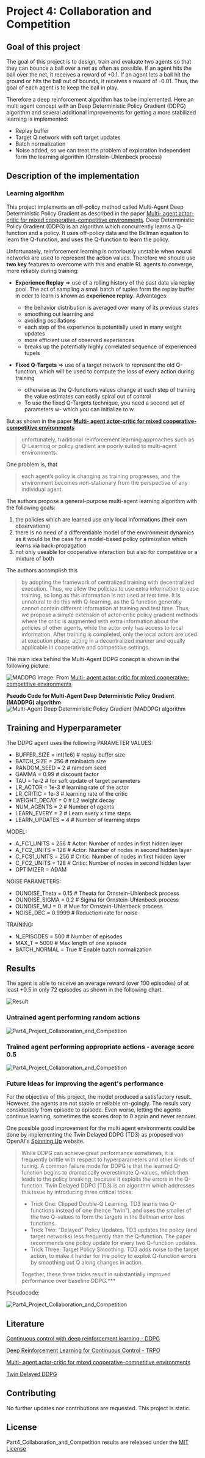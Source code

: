 # Project 4: Collaboration and Competition


## Goal of this project

The goal of this project is to design, train and evaluate two agents so that they can bounce a ball over a net as often as possible. If an agent hits the ball over the net, it receives a reward of +0.1. If an agent lets a ball hit the ground or hits the ball out of bounds, it receives a reward of -0.01. Thus, the goal of each agent is to keep the ball in play.

Therefore a deep reinforcement algorithm has to be implemented. Here an multi agent concept with an Deep Deterministic Policy Gradient (DDPG) algorithm and several additional improvements for getting a more stabilized learning is implemented:

-   Replay buffer
-   Target Q network with soft target updates
-   Batch normalization
-   Noise added, so we can treat the problem of exploration independent form the learning algorithm (Ornstein-Uhlenbeck process)

## Description of the implementation

### Learning algorithm

This project implements an off-policy method called Multi-Agent Deep Deterministic Policy Gradient as described in the paper [Multi- agent actor-critic for mixed cooperative-competitive environments](https://papers.nips.cc/paper/7217-multi-agent-actor-critic-for-mixed-cooperative-competitive-environments.pdf). Deep Deterministic Policy Gradient (DDPG) is an algorithm which concurrently learns a Q-function and a policy. It uses off-policy data and the Bellman equation to learn the Q-function, and uses the Q-function to learn the policy.

Unfortunately, reinforcement learning is notoriously unstable when neural networks are used to represent the action values. Therefore we should use **two key** features to overcome with this and enable RL agents to converge, more reliably during training:

- **Experience Replay**
    => use of a rolling history of the past data via replay pool. The act of sampling a small batch of tuples form the replay buffer in oder to learn is known as **experience replay**. Advantages:
    - the behavior distribution is averaged over many of its previous states
    - smoothing out learning and
    - avoiding oscillations
    - each step of the experience is potentially used in many weight updates
    - more efficient use of observed experiences
    - breaks up the potentially highly correlated sequence of experienced tupels

- **Fixed Q-Targets**
    => use of a target network to represent the old Q-function, which will be used to compute the loss of every action during training
    -  otherwise as the Q-functions values change at each step of training the value estimates can easily spiral out of control
    -  To use the fixed Q-Targets technique, you need a second set of parameters w- which you can initialize to w. 

But as shown in the paper **[Multi- agent actor-critic for mixed cooperative-competitive environments](https://papers.nips.cc/paper/7217-multi-agent-actor-critic-for-mixed-cooperative-competitive-environments.pdf)**
>unfortunately, traditional reinforcement learning approaches such as Q-Learning or policy gradient are poorly suited to multi-agent environments.

One problem is, that 
>each agent’s policy is changing as training progresses, and the environment becomes non-stationary from the perspective of any individual agent.

The authors propose a general-purpose multi-agent learning algorithm with the following goals:
1. the policies which are learned use only local informations (their own observations)
2. there is no need of a differentiable model of the environment dynamics as it would be the case for a model-based policy optimization which learns via back-propagation
3. not only useable for cooperative interaction but also for competitive or a mixture of both

The authors accomplish this 
>by adopting the framework of centralized training with decentralized execution. Thus, we allow the policies to use extra information to ease training, so long as this information is not used at test time. It is unnatural to do this with Q-learning, as the Q function generally cannot contain different information at training and test time. Thus, we propose a simple extension of actor-critic policy gradient methods where the critic is augmented with extra information about the policies of other agents, while the actor only has access to local information. After training is completed, only the local actors are used at execution phase, acting in a decentralized manner and equally applicable in cooperative and competitive settings.

The main idea behind the Multi-Agent DDPG conecpt is shown in the following picture:

![MADDPG](./img/MADDPG_concept.PNG)
Image: From [Multi- agent actor-critic for mixed cooperative-competitive environments](https://papers.nips.cc/paper/7217-multi-agent-actor-critic-for-mixed-cooperative-competitive-environments.pdf)


**Pseudo Code for Multi-Agent Deep Deterministic Policy Gradient (MADDPG) algorithm**
![Multi-Agent Deep Deterministic Policy Gradient (MADDPG) algorithm](./img/MADDPG_algorithm.PNG)


## Training and Hyperparameter

The DDPG agent uses the following 
PARAMETER VALUES:
- BUFFER_SIZE = int(1e6)    # replay buffer size
- BATCH_SIZE = 256          # minibatch size
- RANDOM_SEED = 2           # ramdom seed
- GAMMA = 0.99              # discount factor
- TAU = 1e-2                # for soft update of target parameters
- LR_ACTOR = 1e-3           # learning rate of the actor
- LR_CRITIC = 1e-3          # learning rate of the critic
- WEIGHT_DECAY = 0          # L2 weight decay
- NUM_AGENTS = 2            # Number of agents
- LEARN_EVERY = 2          # Learn every x time steps
- LEARN_UPDATES = 4         # Number of learning steps 

MODEL: 
- A_FC1_UNITS = 256         # Actor: Number of nodes in first hidden layer
- A_FC2_UNITS = 128         # Actor: Number of nodes in second hidden layer
- C_FCS1_UNITS = 256        # Critic: Number of nodes in first hidden layer
- C_FC2_UNITS = 128         # Critic: Number of nodes in second hidden layer
- OPTIMIZER = ADAM 

NOISE PARAMETERS:
- OUNOISE_Theta = 0.15      # Theata for Ornstein-Uhlenbeck process
- OUNOISE_SIGMA = 0.2       # Sigma for Ornstein-Uhlenbeck process
- OUNOISE_MU = 0.           # Mue for Ornstein-Uhlenbeck process
- NOISE_DEC = 0.9999        # Reductioni rate for noise

TRAINING:
- N_EPISODES = 500          # Number of episodes
- MAX_T = 5000              # Max length of one episode
- BATCH_NORMAL = True       # Enable batch normalization


## Results

The agent is able to receive an average reward (over 100 episodes) of at least +0.5 in only 72 episodes as shown in the following chart.  

![Result](./results/MADDPG_72eps.png)

### Untrained agent performing random actions

![Part4_Project_Collaboration_and_Competition](./img/MADDPG_tennis_random.gif)

### Trained agent performing appropriate actions - average score 0.5

![Part4_Project_Collaboration_and_Competition](./img/MADDPG_tennis_score_0p5.gif)

### Future Ideas for improving the agent's performance

For the objective of this project, the model produced a satisfactory result. However, the agents are not stable or reliable on-goingly. The resuls vary considerably from episode to episode. Even worse, letting the agents continue learning, sometimes the scores drop to 0 again and never recover.

One possible good improvement for the multi agent environments could be done by implementing the Twin Delayed DDPG (TD3) as proposed von OpenAI's [Spinning Up](https://spinningup.openai.com/en/latest/index.html) website. 

>While DDPG can achieve great performance sometimes, it is frequently brittle with respect to hyperparameters and other kinds of tuning. A common failure mode for DDPG is that the learned Q-function begins to dramatically overestimate Q-values, which then leads to the policy breaking, because it exploits the errors in the Q-function. Twin Delayed DDPG (TD3) is an algorithm which addresses this issue by introducing three critical tricks:
>
>- Trick One: Clipped Double-Q Learning. TD3 learns two Q-functions instead of one (hence “twin”), and uses the smaller of the two Q-values to form the targets in the Bellman error loss functions.
>- Trick Two: “Delayed” Policy Updates. TD3 updates the policy (and target networks) less frequently than the Q-function. The paper recommends one policy update for every two Q-function updates.
>- Trick Three: Target Policy Smoothing. TD3 adds noise to the target action, to make it harder for the policy to exploit Q-function errors by smoothing out Q along changes in action.
>
>Together, these three tricks result in substantially improved performance over baseline DDPG.***

Pseudocode:

![Part4_Project_Collaboration_and_Competition](./img/TD3_openai.svg)


## Literature

[Continuous control with deep reinforcement learning - DDPG](https://arxiv.org/abs/1509.02971)

[Deep Reinforcement Learning for Continuous Control - TRPO](https://arxiv.org/abs/1604.06778)

[Multi- agent actor-critic for mixed cooperative-competitive environments](https://papers.nips.cc/paper/7217-multi-agent-actor-critic-for-mixed-cooperative-competitive-environments.pdf)

[Twin Delayed DDPG](https://spinningup.openai.com/en/latest/index.html)

## Contributing

No further updates nor contributions are requested.  This project is static.

## License

Part4_Collaboration_and_Competition results are released under the [MIT License](./LICENSE)